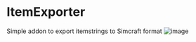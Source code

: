 # ItemExporter
Simple addon to export itemstrings to Simcraft format
![image](https://github.com/Dsune0/ItemExporter/assets/106332935/a6cfbff4-13d1-446f-9875-0eb9107c120a)
